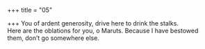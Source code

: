 +++
title = "05"

+++
You of ardent generosity, drive here to drink the stalks.  
Here are the oblations for you, o Maruts. Because I have bestowed  
them, don’t go somewhere else.  